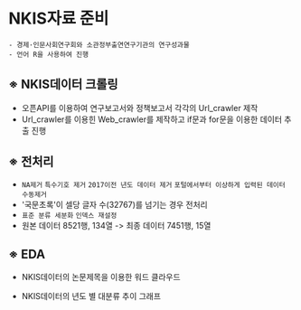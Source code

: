 # NKIS자료 준비 

```
- 경제·인문사회연구회와 소관정부출연연구기관의 연구성과물
- 언어 R을 사용하여 진행 
```

## ※ NKIS데이터 크롤링 

- 오픈API를 이용하여 연구보고서와 정책보고서 각각의 Url_crawler 제작 
- Url_crawler를 이용힌 Web_crawler를 제작하고 if문과 for문을 이용한 데이터 추출 진행 

## ※ 전처리

- `NA제거` `특수기호 제거` `2017이전 년도 데이터 제거` `포털에서부터 이상하게 입력된 데이터 수동제거`
- '국문초록'이 셀당 글자 수(32767)를 넘기는 경우 전처리 
- `표준 분류 세분화` `인덱스 재설정` 
- 원본 데이터 8521행, 134열 -> 최종 데이터 7451행, 15열 

## ※ EDA

- NKIS데이터의 논문제목을 이용한 워드 클라우드 

- NKIS데이터의 년도 별 대분류 추이 그래프 



